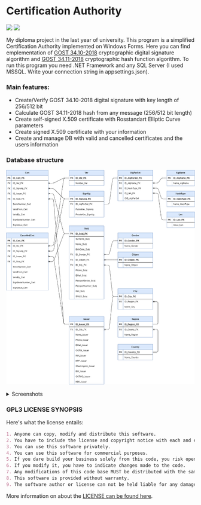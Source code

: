 # Certification Authority

<a alt="C#Core"> <img src="https://img.shields.io/badge/C%23-.NET%20Core-blue" /> </a>
<a alt="MSSQLEF"> <img src="https://img.shields.io/badge/MSSQL-EF%20Core-red" /> </a>

My diploma project in the last year of university. This program is a simplified Certification Authority implemented on Windows Forms. Here you can find emplementation of [GOST 34.10-2018](https://files.stroyinf.ru/Data2/1/4293732/4293732954.pdf) cryptographic digital signature algorithm and [GOST 34.11-2018](https://files.stroyinf.ru/Data/705/70506.pdf) cryptographic hash function algorithm. To run this program you need .NET Framework and any SQL Server (I used MSSQL. Write your connection string in appsettings.json).

### Main features:
- Create/Verify GOST 34.10-2018 digital signature with key length of 256/512 bit 
- Calculate GOST 34.11-2018 hash from any message (256/512 bit length)
- Create self-signed X.509 certificate with Rosstandart Elliptic Curve parameters
- Create signed X.509 certificate with your information
- Create and manage DB with valid and cancelled certificates and the users information

### Database structure
![DB](/Screenshots/DB.png)

<details>
  <summary>Screenshots</summary>
  
  ### Main Form
  ![main](/Screenshots/Main.png)
  
  ***
  
  ### GOST 34.11-2018 submenu
  
  256 bit length             |  512 bit length
:-------------------------:|:-------------------------:
![Gost34112018256len](/Screenshots/Hash/256.png)  |  ![Gost34112018512len](/Screenshots/Hash/512.png)
  
  ***
  
  ### GOST 34.10-2018 submenu
  
  256 bit length             |  512 bit length
:-------------------------:|:-------------------------:
![Gost34102018256len](/Screenshots/Signature/256.png)  |  ![Gost34102018512len](/Screenshots/Signature/512.png)

  ***
  
  ### Create certificate
  ![createcert](/Screenshots/MainForms/CreateCert.png)
  ### Verify certificate
  ![verifycert](/Screenshots/MainForms/VerifyCert.png)
  ### Calculate signature
  ![calculatesign](/Screenshots/MainForms/CalculateSign.png)
  ### Verify signature
  ![verifysign](/Screenshots/MainForms/VerifySign.png)

</details>

### GPL3 LICENSE SYNOPSIS

Here's what the license entails:

```markdown
1. Anyone can copy, modify and distribute this software.
2. You have to include the license and copyright notice with each and every distribution.
3. You can use this software privately.
4. You can use this software for commercial purposes.
5. If you dare build your business solely from this code, you risk open-sourcing the whole code base.
6. If you modify it, you have to indicate changes made to the code.
7. Any modifications of this code base MUST be distributed with the same license, GPLv3.
8. This software is provided without warranty.
9. The software author or license can not be held liable for any damages inflicted by the software.
```

More information on about the [LICENSE can be found here](http://choosealicense.com/licenses/gpl-3.0/).
